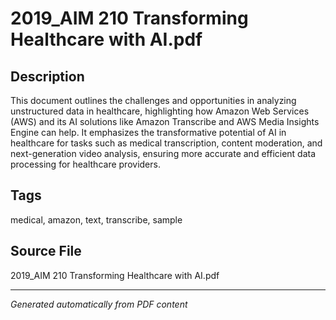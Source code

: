 # 2019_AIM 210 Transforming Healthcare with AI.pdf

## Description
This document outlines the challenges and opportunities in analyzing unstructured data in healthcare, highlighting how Amazon Web Services (AWS) and its AI solutions like Amazon Transcribe and AWS Media Insights Engine can help. It emphasizes the transformative potential of AI in healthcare for tasks such as medical transcription, content moderation, and next-generation video analysis, ensuring more accurate and efficient data processing for healthcare providers.
## Tags
medical, amazon, text, transcribe, sample

## Source File
2019_AIM 210 Transforming Healthcare with AI.pdf

---
*Generated automatically from PDF content*
